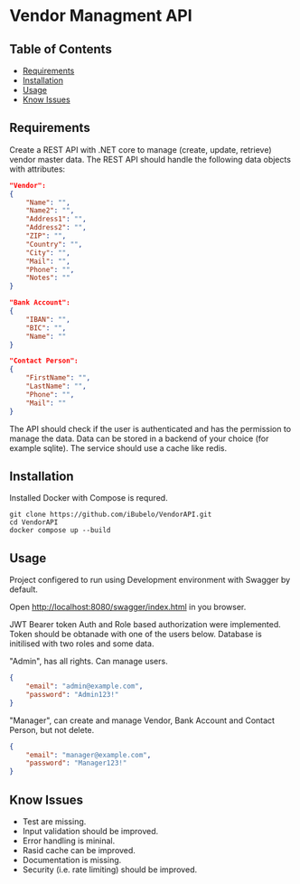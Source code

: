 # Vendor Managment API

## Table of Contents

- [Requirements](#requirements)
- [Installation](#installation)
- [Usage](#usage)
- [Know Issues](#know-issues)

## Requirements

Create a REST API with .NET core to manage (create, update, retrieve) vendor master data.
The REST API should handle the following data objects with attributes:

```json
"Vendor":
{
    "Name": "",
    "Name2": "",
    "Address1": "",
    "Address2": "",
    "ZIP": "",
    "Country": "",
    "City": "",
    "Mail": "",
    "Phone": "",
    "Notes": ""
}
```

```json
"Bank Account":
{
    "IBAN": "",
    "BIC": "",
    "Name": ""
}
```

```json
"Contact Person":
{
    "FirstName": "",
    "LastName": "",
    "Phone": "",
    "Mail": ""
}
```

The API should check if the user is authenticated and has the permission to manage the data.
Data can be stored in a backend of your choice (for example sqlite).
The service should use a cache like redis.

## Installation

Installed Docker with Compose is requred.

```shell
git clone https://github.com/iBubelo/VendorAPI.git
cd VendorAPI
docker compose up --build
```

## Usage

Project configered to run using Development environment with Swagger by default.

Open <http://localhost:8080/swagger/index.html> in you browser.

JWT Bearer token Auth and Role based authorization were implemented.
Token should be obtanade with one of the users below.
Database is initilised with two roles and some data.

"Admin", has all rights. Can manage users.

```json
{
    "email": "admin@example.com",
    "password": "Admin123!"
}
```

"Manager", can create and manage Vendor, Bank Account and Contact Person, but not delete.

```json
{
    "email": "manager@example.com",
    "password": "Manager123!"
}
```

## Know Issues

- Test are missing.
- Input validation should be improved.
- Error handling is mininal.
- Rasid cache can be improved.
- Documentation is missing.
- Security (i.e. rate limiting) should be improved.

